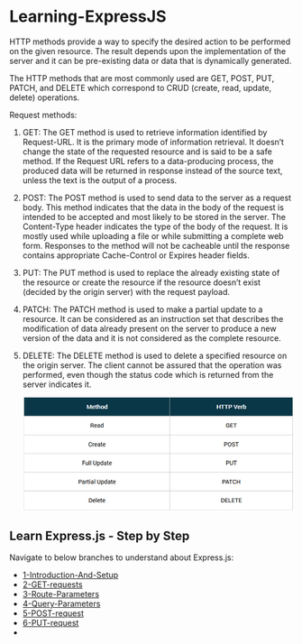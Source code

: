 # Learning-ExpressJS
HTTP methods provide a way to specify the desired action to be performed on the given resource. The result depends upon the implementation of the server and it can be pre-existing data or data that is dynamically generated.

The HTTP methods that are most commonly used are GET, POST, PUT, PATCH, and DELETE which correspond to CRUD (create, read, update, delete) operations.

Request methods:

1. GET: The GET method is used to retrieve information identified by Request-URL. It is the primary mode of information retrieval. It doesn’t change the state of the requested resource and is said to be a safe method. If the Request URL refers to a data-producing process, the produced data will be returned in response instead of the source text, unless the text is the output of a process.
 
2. POST: The POST method is used to send data to the server as a request body. This method indicates that the data in the body of the request is intended to be accepted and most likely to be stored in the server. The Content-Type header indicates the type of the body of the request. It is mostly used while uploading a file or while submitting a complete web form. Responses to the method will not be cacheable until the response contains appropriate Cache-Control or Expires header fields.
 
3. PUT: The PUT method is used to replace the already existing state of the resource or create the resource if the resource doesn’t exist (decided by the origin server) with the request payload.
 
4. PATCH: The PATCH method is used to make a partial update to a resource. It can be considered as an instruction set that describes the modification of data already present on the server to produce a new version of the data and it is not considered as the complete resource.
 
5. DELETE: The DELETE method is used to delete a specified resource on the origin server. The client cannot be assured that the operation was performed, even though the status code which is returned from the server indicates it.

    ![Http Verbs](images\http_verbs.webp)

## Learn Express.js - Step by Step

Navigate to below branches to understand about Express.js:
- [1-Introduction-And-Setup](https://github.com/immanuala07/Learning-ExpressJS/commits/1-Introduction-And-Setup/)
- [2-GET-requests](https://github.com/immanuala07/Learning-ExpressJS/commits/2-GET-requests)
- [3-Route-Parameters](https://github.com/immanuala07/Learning-ExpressJS/commits/3-Route-Parameters)
- [4-Query-Parameters](https://github.com/immanuala07/Learning-ExpressJS/commits/4-Query-Parameters)
- [5-POST-request](https://github.com/immanuala07/Learning-ExpressJS/commits/5-POST-request)
- [6-PUT-request](https://github.com/immanuala07/Learning-ExpressJS/commits/6-PUT-request)
- [](https://github.com/immanuala07/Learning-ExpressJS/commits/)

